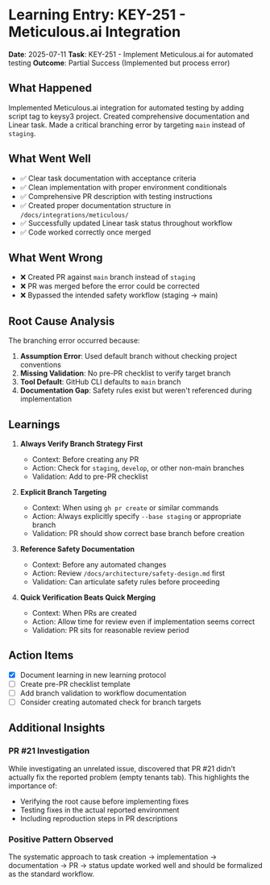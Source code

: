 # Learning Entry: KEY-251 - Meticulous.ai Integration

**Date**: 2025-07-11
**Task**: KEY-251 - Implement Meticulous.ai for automated testing
**Outcome**: Partial Success (Implemented but process error)

## What Happened
Implemented Meticulous.ai integration for automated testing by adding script tag to keysy3 project. Created comprehensive documentation and Linear task. Made a critical branching error by targeting `main` instead of `staging`.

## What Went Well
- ✅ Clear task documentation with acceptance criteria
- ✅ Clean implementation with proper environment conditionals
- ✅ Comprehensive PR description with testing instructions
- ✅ Created proper documentation structure in `/docs/integrations/meticulous/`
- ✅ Successfully updated Linear task status throughout workflow
- ✅ Code worked correctly once merged

## What Went Wrong
- ❌ Created PR against `main` branch instead of `staging`
- ❌ PR was merged before the error could be corrected
- ❌ Bypassed the intended safety workflow (staging → main)

## Root Cause Analysis
The branching error occurred because:
1. **Assumption Error**: Used default branch without checking project conventions
2. **Missing Validation**: No pre-PR checklist to verify target branch
3. **Tool Default**: GitHub CLI defaults to `main` branch
4. **Documentation Gap**: Safety rules exist but weren't referenced during implementation

## Learnings

1. **Always Verify Branch Strategy First**
   - Context: Before creating any PR
   - Action: Check for `staging`, `develop`, or other non-main branches
   - Validation: Add to pre-PR checklist

2. **Explicit Branch Targeting**
   - Context: When using `gh pr create` or similar commands
   - Action: Always explicitly specify `--base staging` or appropriate branch
   - Validation: PR should show correct base branch before creation

3. **Reference Safety Documentation**
   - Context: Before any automated changes
   - Action: Review `/docs/architecture/safety-design.md` first
   - Validation: Can articulate safety rules before proceeding

4. **Quick Verification Beats Quick Merging**
   - Context: When PRs are created
   - Action: Allow time for review even if implementation seems correct
   - Validation: PR sits for reasonable review period

## Action Items
- [x] Document learning in new learning protocol
- [ ] Create pre-PR checklist template
- [ ] Add branch validation to workflow documentation
- [ ] Consider creating automated check for branch targets

## Additional Insights

### PR #21 Investigation
While investigating an unrelated issue, discovered that PR #21 didn't actually fix the reported problem (empty tenants tab). This highlights the importance of:
- Verifying the root cause before implementing fixes
- Testing fixes in the actual reported environment
- Including reproduction steps in PR descriptions

### Positive Pattern Observed
The systematic approach to task creation → implementation → documentation → PR → status update worked well and should be formalized as the standard workflow. 